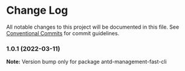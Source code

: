 # Change Log

All notable changes to this project will be documented in this file.
See [Conventional Commits](https://conventionalcommits.org) for commit guidelines.

### 1.0.1 (2022-03-11)

**Note:** Version bump only for package antd-management-fast-cli
